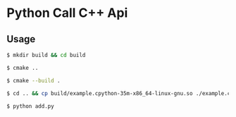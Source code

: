 # Python Call C++ Api

## Usage

```bash
$ mkdir build && cd build

$ cmake ..

$ cmake --build .

$ cd .. && cp build/example.cpython-35m-x86_64-linux-gnu.so ./example.cpython-35m-x86_64-linux-gnu.so

$ python add.py
